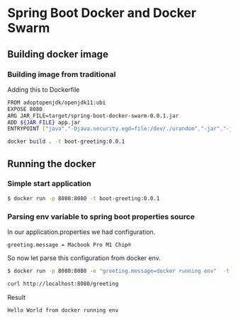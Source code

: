 # Spring Boot Docker and Docker Swarm
## Building docker image
### Building image from traditional
Adding this to Dockerfile
```bash
FROM adoptopenjdk/openjdk11:ubi
EXPOSE 8080
ARG JAR_FILE=target/spring-boot-docker-swarm-0.0.1.jar
ADD ${JAR_FILE} app.jar
ENTRYPOINT ["java","-Djava.security.egd=file:/dev/./urandom","-jar","-jar","/app.jar"]

```
```bash
docker build . -t boot-greeting:0.0.1
````
## Running the docker
### Simple start application
```bash
$ docker run -p 8080:8080 -t boot-greeting:0.0.1
```
### Parsing env variable to spring boot properties source
In our application.properties we had configuration.
```properties
greeting.message = Macbook Pro M1 Chip®
```
So now let parse this configuration from docker env.
```bash
$ docker run -p 8080:8080 -e "greeting.message=docker running env"  -t boot-greeting:0.0.1
```
```bash
curl http://localhost:8080/greeting 
```
Result
```text
Hello World from docker running env
```